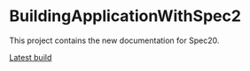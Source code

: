 # BuildingApplicationWithSpec2

This project contains the new documentation for Spec20. 

[Latest build](https://github.com/SquareBracketAssociates/BuildingApplicationWithSpec2/releases/download/latest/Spec2-wip.pdf)
